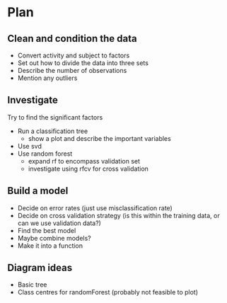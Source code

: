 Plan
====

Clean and condition the data
----------------------------
* Convert activity and subject to factors
* Set out how to divide the data into three sets
* Describe the number of observations
* Mention any outliers


Investigate
-----------

Try to find the significant factors
* Run a classification tree
    * show a plot and describe the important variables
* Use svd
* Use random forest
    * expand rf to encompass validation set
    * investigate using rfcv for cross validation

Build a model
-------------

* Decide on error rates (just use misclassification rate)
* Decide on cross validation strategy (is this within the training data, or can we use validation data?)
* Find the best model
* Maybe combine models?
* Make it into a function

Diagram ideas
-------------

* Basic tree
* Class centres for randomForest (probably not feasible to plot)

